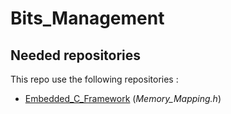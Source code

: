 # Bits_Management

## Needed repositories

This repo use the following repositories :
- [Embedded_C_Framework](https://github.com/HomeMadeBots/Embedded_C_Framework) (*Memory_Mapping.h*)
